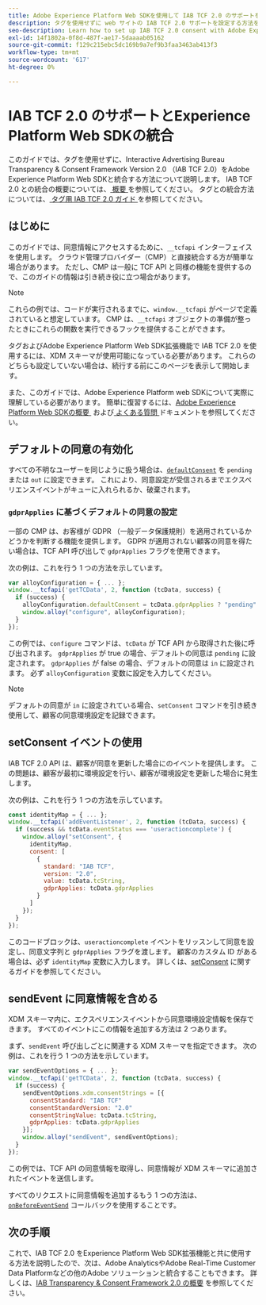 ```yaml
---
title: Adobe Experience Platform Web SDKを使用して IAB TCF 2.0 のサポートを統合する
description: タグを使用せずに web サイトの IAB TCF 2.0 サポートを設定する方法を説明します。
seo-description: Learn how to set up IAB TCF 2.0 consent with Adobe Experience Platform Web SDK
exl-id: 14f1802a-0f8d-487f-ae17-5daaaab05162
source-git-commit: f129c215ebc5dc169b9a7ef9b3faa3463ab413f3
workflow-type: tm+mt
source-wordcount: '617'
ht-degree: 0%

---
```


# IAB TCF 2.0 のサポートとExperience Platform Web SDKの統合

このガイドでは、タグを使用せずに、Interactive Advertising Bureau Transparency &amp; Consent Framework Version 2.0 （IAB TCF 2.0）をAdobe Experience Platform Web SDKと統合する方法について説明します。 IAB TCF 2.0 との統合の概要については、[&#x200B; 概要 &#x200B;](./overview.md) を参照してください。 タグとの統合方法については、[&#x200B; タグ用 IAB TCF 2.0 ガイド &#x200B;](./with-tags.md) を参照してください。

## はじめに

このガイドでは、同意情報にアクセスするために、`__tcfapi` インターフェイスを使用します。 クラウド管理プロバイダー（CMP）と直接統合する方が簡単な場合があります。 ただし、CMP は一般に TCF API と同様の機能を提供するので、このガイドの情報は引き続き役に立つ場合があります。

>[!NOTE]
>
>これらの例では、コードが実行されるまでに、`window.__tcfapi` がページで定義されていると想定しています。 CMP は、`__tcfapi` オブジェクトの準備が整ったときにこれらの関数を実行できるフックを提供することができます。

タグおよびAdobe Experience Platform Web SDK拡張機能で IAB TCF 2.0 を使用するには、XDM スキーマが使用可能になっている必要があります。 これらのどちらも設定していない場合は、続行する前にこのページを表示して開始します。

また、このガイドでは、Adobe Experience Platform web SDKについて実際に理解している必要があります。 簡単に復習するには、[Adobe Experience Platform Web SDKの概要 &#x200B;](../../home.md) および [&#x200B; よくある質問 &#x200B;](../../faq.md) ドキュメントを参照してください。

## デフォルトの同意の有効化

すべての不明なユーザーを同じように扱う場合は、[`defaultConsent`](/help/web-sdk/commands/configure/defaultconsent.md) を `pending` または `out` に設定できます。 これにより、同意設定が受信されるまでエクスペリエンスイベントがキューに入れられるか、破棄されます。

### `gdprApplies` に基づくデフォルトの同意の設定

一部の CMP は、お客様が GDPR （一般データ保護規則）を適用されているかどうかを判断する機能を提供します。 GDPR が適用されない顧客の同意を得たい場合は、TCF API 呼び出しで `gdprApplies` フラグを使用できます。

次の例は、これを行う 1 つの方法を示しています。

```javascript
var alloyConfiguration = { ... };
window.__tcfapi('getTCData', 2, function (tcData, success) {
  if (success) {
    alloyConfiguration.defaultConsent = tcData.gdprApplies ? "pending" : "in";
    window.alloy("configure", alloyConfiguration);
  }
});
```

この例では、`configure` コマンドは、`tcData` が TCF API から取得された後に呼び出されます。 `gdprApplies` が true の場合、デフォルトの同意は `pending` に設定されます。 `gdprApplies` が false の場合、デフォルトの同意は `in` に設定されます。 必ず `alloyConfiguration` 変数に設定を入力してください。

>[!NOTE]
>
>デフォルトの同意が `in` に設定されている場合、`setConsent` コマンドを引き続き使用して、顧客の同意環境設定を記録できます。

## setConsent イベントの使用

IAB TCF 2.0 API は、顧客が同意を更新した場合にのイベントを提供します。 この問題は、顧客が最初に環境設定を行い、顧客が環境設定を更新した場合に発生します。

次の例は、これを行う 1 つの方法を示しています。

```javascript
const identityMap = { ... };
window.__tcfapi('addEventListener', 2, function (tcData, success) {
  if (success && tcData.eventStatus === 'useractioncomplete') {
    window.alloy("setConsent", {
      identityMap,
      consent: [
        {
          standard: "IAB TCF",
          version: "2.0",
          value: tcData.tcString,
          gdprApplies: tcData.gdprApplies
        }
      ]
    });
  }
});
```

このコードブロックは、`useractioncomplete` イベントをリッスンして同意を設定し、同意文字列と `gdprApplies` フラグを渡します。 顧客のカスタム ID がある場合は、必ず `identityMap` 変数に入力します。 詳しくは、[setConsent](../../../web-sdk/commands/setconsent.md) に関するガイドを参照してください。

## sendEvent に同意情報を含める

XDM スキーマ内に、エクスペリエンスイベントから同意環境設定情報を保存できます。 すべてのイベントにこの情報を追加する方法は 2 つあります。

まず、`sendEvent` 呼び出しごとに関連する XDM スキーマを指定できます。 次の例は、これを行う 1 つの方法を示しています。

```javascript
var sendEventOptions = { ... };
window.__tcfapi('getTCData', 2, function (tcData, success) {
  if (success) {
    sendEventOptions.xdm.consentStrings = [{
      consentStandard: "IAB TCF"
      consentStandardVersion: "2.0"
      consentStringValue: tcData.tcString,
      gdprApplies: tcData.gdprApplies
    }];
    window.alloy("sendEvent", sendEventOptions);
  }
});
```

この例では、TCF API の同意情報を取得し、同意情報が XDM スキーマに追加されたイベントを送信します。

すべてのリクエストに同意情報を追加するもう 1 つの方法は、[`onBeforeEventSend`](/help/web-sdk/commands/configure/onbeforeeventsend.md) コールバックを使用することです。

## 次の手順

これで、IAB TCF 2.0 をExperience Platform Web SDK拡張機能と共に使用する方法を説明したので、次は、Adobe AnalyticsやAdobe Real-Time Customer Data Platformなどの他のAdobe ソリューションと統合することもできます。 詳しくは、[IAB Transparency &amp; Consent Framework 2.0 の概要 &#x200B;](./overview.md) を参照してください。
